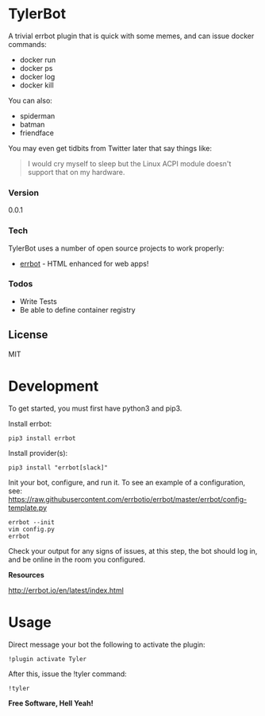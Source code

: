 # TylerBot

A trivial errbot plugin that is quick with some memes, and can issue docker commands:
  - docker run
  - docker ps
  - docker log
  - docker kill

You can also:
  - spiderman
  - batman
  - friendface

You may even get tidbits from Twitter later that say things like:
> I would cry myself to sleep but the Linux ACPI module doesn't support that on my hardware.

### Version
0.0.1

### Tech

TylerBot uses a number of open source projects to work properly:

* [errbot] - HTML enhanced for web apps!

### Todos

 - Write Tests
 - Be able to define container registry
 
License
----

MIT

# Development

To get started, you must first have python3 and pip3.

Install errbot:

```
pip3 install errbot
```

Install provider(s):

```
pip3 install "errbot[slack]"
```

Init your bot, configure, and run it. To see an example of a configuration, see:
https://raw.githubusercontent.com/errbotio/errbot/master/errbot/config-template.py

```
errbot --init
vim config.py
errbot
```

Check your output for any signs of issues, at this step, the bot should log in, and be online in the room you configured.

**Resources**

http://errbot.io/en/latest/index.html

# Usage

Direct message your bot the following to activate the plugin:

```
!plugin activate Tyler
```

After this, issue the !tyler command:

```
!tyler
```

**Free Software, Hell Yeah!**

[//]: # (These are reference links used in the body of this note and get stripped out when the markdown processor does its job. There is no need to format nicely because it shouldn't be seen. Thanks SO - http://stackoverflow.com/questions/4823468/store-comments-in-markdown-syntax)

   [errbot]: <https://github.com/errbotio/errbot>
